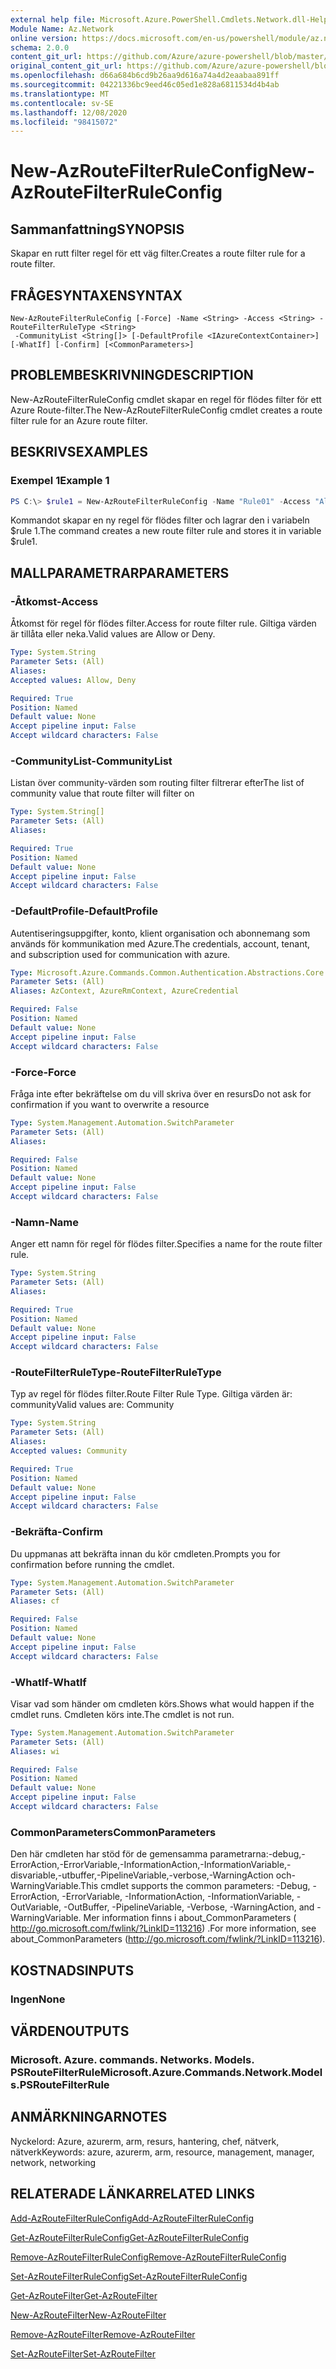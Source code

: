 ```yaml
---
external help file: Microsoft.Azure.PowerShell.Cmdlets.Network.dll-Help.xml
Module Name: Az.Network
online version: https://docs.microsoft.com/en-us/powershell/module/az.network/new-azroutefilterruleconfig
schema: 2.0.0
content_git_url: https://github.com/Azure/azure-powershell/blob/master/src/Network/Network/help/New-AzRouteFilterRuleConfig.md
original_content_git_url: https://github.com/Azure/azure-powershell/blob/master/src/Network/Network/help/New-AzRouteFilterRuleConfig.md
ms.openlocfilehash: d66a684b6cd9b26aa9d616a74a4d2eaabaa891ff
ms.sourcegitcommit: 04221336bc9eed46c05ed1e828a6811534d4b4ab
ms.translationtype: MT
ms.contentlocale: sv-SE
ms.lasthandoff: 12/08/2020
ms.locfileid: "98415072"
---
```

# <span data-ttu-id="6c4bd-101">New-AzRouteFilterRuleConfig</span><span class="sxs-lookup"><span data-stu-id="6c4bd-101">New-AzRouteFilterRuleConfig</span></span>

## <span data-ttu-id="6c4bd-102">Sammanfattning</span><span class="sxs-lookup"><span data-stu-id="6c4bd-102">SYNOPSIS</span></span>
<span data-ttu-id="6c4bd-103">Skapar en rutt filter regel för ett väg filter.</span><span class="sxs-lookup"><span data-stu-id="6c4bd-103">Creates a route filter rule for a route filter.</span></span>

## <span data-ttu-id="6c4bd-104">FRÅGESYNTAXEN</span><span class="sxs-lookup"><span data-stu-id="6c4bd-104">SYNTAX</span></span>

```
New-AzRouteFilterRuleConfig [-Force] -Name <String> -Access <String> -RouteFilterRuleType <String>
 -CommunityList <String[]> [-DefaultProfile <IAzureContextContainer>] [-WhatIf] [-Confirm] [<CommonParameters>]
```

## <span data-ttu-id="6c4bd-105">PROBLEMBESKRIVNING</span><span class="sxs-lookup"><span data-stu-id="6c4bd-105">DESCRIPTION</span></span>
<span data-ttu-id="6c4bd-106">New-AzRouteFilterRuleConfig cmdlet skapar en regel för flödes filter för ett Azure Route-filter.</span><span class="sxs-lookup"><span data-stu-id="6c4bd-106">The New-AzRouteFilterRuleConfig cmdlet creates a route filter rule for an Azure route filter.</span></span>

## <span data-ttu-id="6c4bd-107">BESKRIVS</span><span class="sxs-lookup"><span data-stu-id="6c4bd-107">EXAMPLES</span></span>

### <span data-ttu-id="6c4bd-108">Exempel 1</span><span class="sxs-lookup"><span data-stu-id="6c4bd-108">Example 1</span></span>
```powershell
PS C:\> $rule1 = New-AzRouteFilterRuleConfig -Name "Rule01" -Access "Allow" -RouteFilterRuleType "Community" -CommunityList "12076:5040"
```

<span data-ttu-id="6c4bd-109">Kommandot skapar en ny regel för flödes filter och lagrar den i variabeln $rule 1.</span><span class="sxs-lookup"><span data-stu-id="6c4bd-109">The command creates a new route filter rule and stores it in variable $rule1.</span></span>

## <span data-ttu-id="6c4bd-110">MALLPARAMETRAR</span><span class="sxs-lookup"><span data-stu-id="6c4bd-110">PARAMETERS</span></span>

### <span data-ttu-id="6c4bd-111">-Åtkomst</span><span class="sxs-lookup"><span data-stu-id="6c4bd-111">-Access</span></span>
<span data-ttu-id="6c4bd-112">Åtkomst för regel för flödes filter.</span><span class="sxs-lookup"><span data-stu-id="6c4bd-112">Access for route filter rule.</span></span>
<span data-ttu-id="6c4bd-113">Giltiga värden är tillåta eller neka.</span><span class="sxs-lookup"><span data-stu-id="6c4bd-113">Valid values are Allow or Deny.</span></span>

```yaml
Type: System.String
Parameter Sets: (All)
Aliases:
Accepted values: Allow, Deny

Required: True
Position: Named
Default value: None
Accept pipeline input: False
Accept wildcard characters: False
```

### <span data-ttu-id="6c4bd-114">-CommunityList</span><span class="sxs-lookup"><span data-stu-id="6c4bd-114">-CommunityList</span></span>
<span data-ttu-id="6c4bd-115">Listan över community-värden som routing filter filtrerar efter</span><span class="sxs-lookup"><span data-stu-id="6c4bd-115">The list of community value that route filter will filter on</span></span>

```yaml
Type: System.String[]
Parameter Sets: (All)
Aliases:

Required: True
Position: Named
Default value: None
Accept pipeline input: False
Accept wildcard characters: False
```

### <span data-ttu-id="6c4bd-116">-DefaultProfile</span><span class="sxs-lookup"><span data-stu-id="6c4bd-116">-DefaultProfile</span></span>
<span data-ttu-id="6c4bd-117">Autentiseringsuppgifter, konto, klient organisation och abonnemang som används för kommunikation med Azure.</span><span class="sxs-lookup"><span data-stu-id="6c4bd-117">The credentials, account, tenant, and subscription used for communication with azure.</span></span>

```yaml
Type: Microsoft.Azure.Commands.Common.Authentication.Abstractions.Core.IAzureContextContainer
Parameter Sets: (All)
Aliases: AzContext, AzureRmContext, AzureCredential

Required: False
Position: Named
Default value: None
Accept pipeline input: False
Accept wildcard characters: False
```

### <span data-ttu-id="6c4bd-118">-Force</span><span class="sxs-lookup"><span data-stu-id="6c4bd-118">-Force</span></span>
<span data-ttu-id="6c4bd-119">Fråga inte efter bekräftelse om du vill skriva över en resurs</span><span class="sxs-lookup"><span data-stu-id="6c4bd-119">Do not ask for confirmation if you want to overwrite a resource</span></span>

```yaml
Type: System.Management.Automation.SwitchParameter
Parameter Sets: (All)
Aliases:

Required: False
Position: Named
Default value: None
Accept pipeline input: False
Accept wildcard characters: False
```

### <span data-ttu-id="6c4bd-120">-Namn</span><span class="sxs-lookup"><span data-stu-id="6c4bd-120">-Name</span></span>
<span data-ttu-id="6c4bd-121">Anger ett namn för regel för flödes filter.</span><span class="sxs-lookup"><span data-stu-id="6c4bd-121">Specifies a name for the route filter rule.</span></span>

```yaml
Type: System.String
Parameter Sets: (All)
Aliases:

Required: True
Position: Named
Default value: None
Accept pipeline input: False
Accept wildcard characters: False
```

### <span data-ttu-id="6c4bd-122">-RouteFilterRuleType</span><span class="sxs-lookup"><span data-stu-id="6c4bd-122">-RouteFilterRuleType</span></span>
<span data-ttu-id="6c4bd-123">Typ av regel för flödes filter.</span><span class="sxs-lookup"><span data-stu-id="6c4bd-123">Route Filter Rule Type.</span></span>
<span data-ttu-id="6c4bd-124">Giltiga värden är: community</span><span class="sxs-lookup"><span data-stu-id="6c4bd-124">Valid values are: Community</span></span>

```yaml
Type: System.String
Parameter Sets: (All)
Aliases:
Accepted values: Community

Required: True
Position: Named
Default value: None
Accept pipeline input: False
Accept wildcard characters: False
```

### <span data-ttu-id="6c4bd-125">-Bekräfta</span><span class="sxs-lookup"><span data-stu-id="6c4bd-125">-Confirm</span></span>
<span data-ttu-id="6c4bd-126">Du uppmanas att bekräfta innan du kör cmdleten.</span><span class="sxs-lookup"><span data-stu-id="6c4bd-126">Prompts you for confirmation before running the cmdlet.</span></span>

```yaml
Type: System.Management.Automation.SwitchParameter
Parameter Sets: (All)
Aliases: cf

Required: False
Position: Named
Default value: None
Accept pipeline input: False
Accept wildcard characters: False
```

### <span data-ttu-id="6c4bd-127">-WhatIf</span><span class="sxs-lookup"><span data-stu-id="6c4bd-127">-WhatIf</span></span>
<span data-ttu-id="6c4bd-128">Visar vad som händer om cmdleten körs.</span><span class="sxs-lookup"><span data-stu-id="6c4bd-128">Shows what would happen if the cmdlet runs.</span></span> <span data-ttu-id="6c4bd-129">Cmdleten körs inte.</span><span class="sxs-lookup"><span data-stu-id="6c4bd-129">The cmdlet is not run.</span></span>

```yaml
Type: System.Management.Automation.SwitchParameter
Parameter Sets: (All)
Aliases: wi

Required: False
Position: Named
Default value: None
Accept pipeline input: False
Accept wildcard characters: False
```

### <span data-ttu-id="6c4bd-130">CommonParameters</span><span class="sxs-lookup"><span data-stu-id="6c4bd-130">CommonParameters</span></span>
<span data-ttu-id="6c4bd-131">Den här cmdleten har stöd för de gemensamma parametrarna:-debug,-ErrorAction,-ErrorVariable,-InformationAction,-InformationVariable,-disvariable,-utbuffer,-PipelineVariable,-verbose,-WarningAction och-WarningVariable.</span><span class="sxs-lookup"><span data-stu-id="6c4bd-131">This cmdlet supports the common parameters: -Debug, -ErrorAction, -ErrorVariable, -InformationAction, -InformationVariable, -OutVariable, -OutBuffer, -PipelineVariable, -Verbose, -WarningAction, and -WarningVariable.</span></span> <span data-ttu-id="6c4bd-132">Mer information finns i about_CommonParameters ( http://go.microsoft.com/fwlink/?LinkID=113216) .</span><span class="sxs-lookup"><span data-stu-id="6c4bd-132">For more information, see about_CommonParameters (http://go.microsoft.com/fwlink/?LinkID=113216).</span></span>

## <span data-ttu-id="6c4bd-133">KOSTNADS</span><span class="sxs-lookup"><span data-stu-id="6c4bd-133">INPUTS</span></span>

### <span data-ttu-id="6c4bd-134">Ingen</span><span class="sxs-lookup"><span data-stu-id="6c4bd-134">None</span></span>

## <span data-ttu-id="6c4bd-135">VÄRDEN</span><span class="sxs-lookup"><span data-stu-id="6c4bd-135">OUTPUTS</span></span>

### <span data-ttu-id="6c4bd-136">Microsoft. Azure. commands. Networks. Models. PSRouteFilterRule</span><span class="sxs-lookup"><span data-stu-id="6c4bd-136">Microsoft.Azure.Commands.Network.Models.PSRouteFilterRule</span></span>

## <span data-ttu-id="6c4bd-137">ANMÄRKNINGAR</span><span class="sxs-lookup"><span data-stu-id="6c4bd-137">NOTES</span></span>
<span data-ttu-id="6c4bd-138">Nyckelord: Azure, azurerm, arm, resurs, hantering, chef, nätverk, nätverk</span><span class="sxs-lookup"><span data-stu-id="6c4bd-138">Keywords: azure, azurerm, arm, resource, management, manager, network, networking</span></span>

## <span data-ttu-id="6c4bd-139">RELATERADE LÄNKAR</span><span class="sxs-lookup"><span data-stu-id="6c4bd-139">RELATED LINKS</span></span>

[<span data-ttu-id="6c4bd-140">Add-AzRouteFilterRuleConfig</span><span class="sxs-lookup"><span data-stu-id="6c4bd-140">Add-AzRouteFilterRuleConfig</span></span>](./Add-AzRouteFilterRuleConfig.md)

[<span data-ttu-id="6c4bd-141">Get-AzRouteFilterRuleConfig</span><span class="sxs-lookup"><span data-stu-id="6c4bd-141">Get-AzRouteFilterRuleConfig</span></span>](./Get-AzRouteFilterRuleConfig.md)

[<span data-ttu-id="6c4bd-142">Remove-AzRouteFilterRuleConfig</span><span class="sxs-lookup"><span data-stu-id="6c4bd-142">Remove-AzRouteFilterRuleConfig</span></span>](./Remove-AzRouteFilterRuleConfig.md)

[<span data-ttu-id="6c4bd-143">Set-AzRouteFilterRuleConfig</span><span class="sxs-lookup"><span data-stu-id="6c4bd-143">Set-AzRouteFilterRuleConfig</span></span>](./Set-AzRouteFilterRuleConfig.md)

[<span data-ttu-id="6c4bd-144">Get-AzRouteFilter</span><span class="sxs-lookup"><span data-stu-id="6c4bd-144">Get-AzRouteFilter</span></span>](./Get-AzRouteFilter.md)

[<span data-ttu-id="6c4bd-145">New-AzRouteFilter</span><span class="sxs-lookup"><span data-stu-id="6c4bd-145">New-AzRouteFilter</span></span>](./New-AzRouteFilter.md)

[<span data-ttu-id="6c4bd-146">Remove-AzRouteFilter</span><span class="sxs-lookup"><span data-stu-id="6c4bd-146">Remove-AzRouteFilter</span></span>](./Remove-AzRouteFilter.md)

[<span data-ttu-id="6c4bd-147">Set-AzRouteFilter</span><span class="sxs-lookup"><span data-stu-id="6c4bd-147">Set-AzRouteFilter</span></span>](./Set-AzRouteFilter.md)
